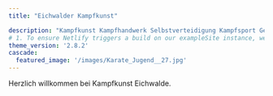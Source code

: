 ```yaml
---
title: "Eichwalder Kampfkunst"

description: "Kampfkunst Kampfhandwerk Selbstverteidigung Kampfsport Gesundheitssport"
# 1. To ensure Netlify triggers a build on our exampleSite instance, we need to change a file in the exampleSite directory.
theme_version: '2.8.2'
cascade:
  featured_image: '/images/Karate_Jugend__27.jpg'
---
```

Herzlich willkommen bei Kampfkunst Eichwalde.
